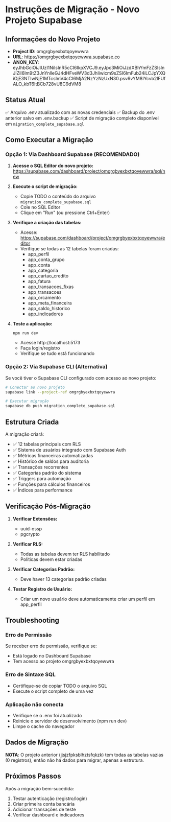 # Instruções de Migração - Novo Projeto Supabase

## Informações do Novo Projeto
- **Project ID**: omgrgbyexbxtqoyewwra
- **URL**: https://omgrgbyexbxtqoyewwra.supabase.co
- **ANON_KEY**: eyJhbGciOiJIUzI1NiIsInR5cCI6IkpXVCJ9.eyJpc3MiOiJzdXBhYmFzZSIsInJlZiI6Im9tZ3JnYnlleGJ4dHFveWV3d3JhIiwicm9sZSI6ImFub24iLCJpYXQiOjE3NTIwNjE1MTcsImV4cCI6MjA2NzYzNzUxN30.psv6vYM8IYcvb2lFUfALO_kbT6ItBCb728vU8C9dVM8

## Status Atual
✅ Arquivo .env atualizado com as novas credenciais
✅ Backup do .env anterior salvo em .env.backup
✅ Script de migração completo disponível em `migration_complete_supabase.sql`

## Como Executar a Migração

### Opção 1: Via Dashboard Supabase (RECOMENDADO)

1. **Acesse o SQL Editor do novo projeto:**
   https://supabase.com/dashboard/project/omgrgbyexbxtqoyewwra/sql/new

2. **Execute o script de migração:**
   - Copie TODO o conteúdo do arquivo `migration_complete_supabase.sql`
   - Cole no SQL Editor
   - Clique em "Run" (ou pressione Ctrl+Enter)

3. **Verifique a criação das tabelas:**
   - Acesse: https://supabase.com/dashboard/project/omgrgbyexbxtqoyewwra/editor
   - Verifique se todas as 12 tabelas foram criadas:
     - app_perfil
     - app_conta_grupo
     - app_conta
     - app_categoria
     - app_cartao_credito
     - app_fatura
     - app_transacoes_fixas
     - app_transacoes
     - app_orcamento
     - app_meta_financeira
     - app_saldo_historico
     - app_indicadores

4. **Teste a aplicação:**
   ```bash
   npm run dev
   ```
   - Acesse http://localhost:5173
   - Faça login/registro
   - Verifique se tudo está funcionando

### Opção 2: Via Supabase CLI (Alternativa)

Se você tiver o Supabase CLI configurado com acesso ao novo projeto:

```bash
# Conectar ao novo projeto
supabase link --project-ref omgrgbyexbxtqoyewwra

# Executar migração
supabase db push migration_complete_supabase.sql
```

## Estrutura Criada

A migração criará:
- ✅ 12 tabelas principais com RLS
- ✅ Sistema de usuários integrado com Supabase Auth
- ✅ Métricas financeiras automatizadas
- ✅ Histórico de saldos para auditoria
- ✅ Transações recorrentes
- ✅ Categorias padrão do sistema
- ✅ Triggers para automação
- ✅ Funções para cálculos financeiros
- ✅ Índices para performance

## Verificação Pós-Migração

1. **Verificar Extensões:**
   - uuid-ossp
   - pgcrypto

2. **Verificar RLS:**
   - Todas as tabelas devem ter RLS habilitado
   - Políticas devem estar criadas

3. **Verificar Categorias Padrão:**
   - Deve haver 13 categorias padrão criadas

4. **Testar Registro de Usuário:**
   - Criar um novo usuário deve automaticamente criar um perfil em app_perfil

## Troubleshooting

### Erro de Permissão
Se receber erro de permissão, verifique se:
- Está logado no Dashboard Supabase
- Tem acesso ao projeto omgrgbyexbxtqoyewwra

### Erro de Sintaxe SQL
- Certifique-se de copiar TODO o arquivo SQL
- Execute o script completo de uma vez

### Aplicação não conecta
- Verifique se o .env foi atualizado
- Reinicie o servidor de desenvolvimento (npm run dev)
- Limpe o cache do navegador

## Dados de Migração

**NOTA**: O projeto anterior (jjsjzfpksblhztsfqkzk) tem todas as tabelas vazias (0 registros), então não há dados para migrar, apenas a estrutura.

## Próximos Passos

Após a migração bem-sucedida:
1. Testar autenticação (registro/login)
2. Criar primeira conta bancária
3. Adicionar transações de teste
4. Verificar dashboard e indicadores